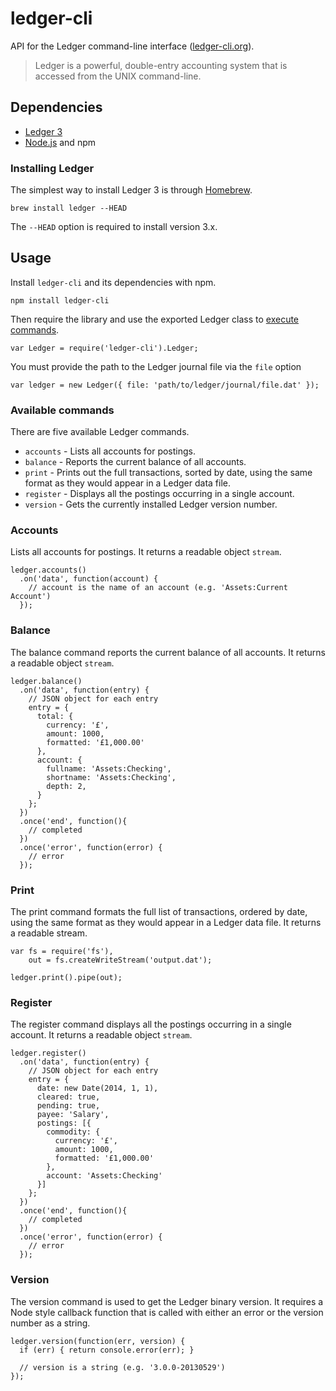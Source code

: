 # ledger-cli

API for the Ledger command-line interface ([ledger-cli.org](http://ledger-cli.org/)).

> Ledger is a powerful, double-entry accounting system that is accessed from the UNIX command-line.

## Dependencies

  * [Ledger 3](http://ledger-cli.org/)
  * [Node.js](nodejs.org) and npm

### Installing Ledger

The simplest way to install Ledger 3 is through [Homebrew](http://mxcl.github.com/homebrew/).

    brew install ledger --HEAD

The `--HEAD` option is required to install version 3.x.

## Usage

Install `ledger-cli` and its dependencies with npm.

    npm install ledger-cli

Then require the library and use the exported Ledger class to [execute commands](#available-commands).

    var Ledger = require('ledger-cli').Ledger;
    
You must provide the path to the Ledger journal file via the  `file` option

    var ledger = new Ledger({ file: 'path/to/ledger/journal/file.dat' });
    
### Available commands

There are five available Ledger commands.

* `accounts` - Lists all accounts for postings.
* `balance` - Reports the current balance of all accounts.
* `print` - Prints out the full transactions, sorted by date, using the same format as they would appear in a Ledger data file.
* `register` - Displays all the postings occurring in a single account.
* `version` - Gets the currently installed Ledger version number.

### Accounts

Lists all accounts for postings. It returns a readable object `stream`.

    ledger.accounts()
      .on('data', function(account) {
        // account is the name of an account (e.g. 'Assets:Current Account')
      });
            
### Balance

The balance command reports the current balance of all accounts. It returns a readable object `stream`.

    ledger.balance()
      .on('data', function(entry) {
        // JSON object for each entry
        entry = {
          total: {
            currency: '£',
            amount: 1000,
            formatted: '£1,000.00'
          }, 
          account: { 
            fullname: 'Assets:Checking',
            shortname: 'Assets:Checking',
            depth: 2,
          }
        };
      })
      .once('end', function(){
        // completed
      })
      .once('error', function(error) {
        // error
      });
    
### Print

The print command formats the full list of transactions, ordered by date, using the same format as they would appear in a Ledger data file. It returns a readable stream.

    var fs = require('fs'),
        out = fs.createWriteStream('output.dat');
    
    ledger.print().pipe(out);

### Register

The register command displays all the postings occurring in a single account. It returns a readable object `stream`.

    ledger.register()
      .on('data', function(entry) {
        // JSON object for each entry
        entry = {
          date: new Date(2014, 1, 1),
          cleared: true,
          pending: true,
          payee: 'Salary',
          postings: [{
            commodity: {
              currency: '£',
              amount: 1000,
              formatted: '£1,000.00'
            },
            account: 'Assets:Checking'
          }]
        };
      })
      .once('end', function(){
        // completed
      })
      .once('error', function(error) {
        // error
      });
      
### Version

The version command is used to get the Ledger binary version. It requires a Node style callback function that is called with either an error or the version number as a string.

    ledger.version(function(err, version) {
      if (err) { return console.error(err); }

      // version is a string (e.g. '3.0.0-20130529')
    });